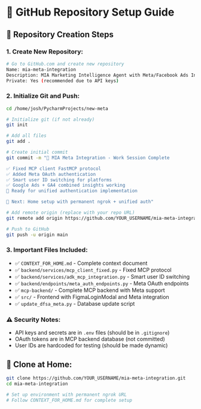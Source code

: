 # 🚀 GitHub Repository Setup Guide

## 📁 **Repository Creation Steps**

### **1. Create New Repository:**
```bash
# Go to GitHub.com and create new repository
Name: mia-meta-integration
Description: MIA Marketing Intelligence Agent with Meta/Facebook Ads Integration
Private: Yes (recommended due to API keys)
```

### **2. Initialize Git and Push:**
```bash
cd /home/josh/PycharmProjects/new-meta

# Initialize git (if not already)
git init

# Add all files
git add .

# Create initial commit
git commit -m "🚀 MIA Meta Integration - Work Session Complete

✅ Fixed MCP client FastMCP protocol
✅ Added Meta OAuth authentication
✅ Smart user ID switching for platforms
✅ Google Ads + GA4 combined insights working
🔧 Ready for unified authentication implementation

🎯 Next: Home setup with permanent ngrok + unified auth"

# Add remote origin (replace with your repo URL)
git remote add origin https://github.com/YOUR_USERNAME/mia-meta-integration.git

# Push to GitHub
git push -u origin main
```

### **3. Important Files Included:**
- ✅ `CONTEXT_FOR_HOME.md` - Complete context document
- ✅ `backend/services/mcp_client_fixed.py` - Fixed MCP protocol
- ✅ `backend/services/adk_mcp_integration.py` - Smart user ID switching
- ✅ `backend/endpoints/meta_auth_endpoints.py` - Meta OAuth endpoints
- ✅ `mcp-backend/` - Complete MCP backend with Meta support
- ✅ `src/` - Frontend with FigmaLoginModal and Meta integration
- ✅ `update_dfsa_meta.py` - Database update script

### **⚠️ Security Notes:**
- API keys and secrets are in `.env` files (should be in `.gitignore`)
- OAuth tokens are in MCP backend database (not committed)
- User IDs are hardcoded for testing (should be made dynamic)

## 🔧 **Clone at Home:**
```bash
git clone https://github.com/YOUR_USERNAME/mia-meta-integration.git
cd mia-meta-integration

# Set up environment with permanent ngrok URL
# Follow CONTEXT_FOR_HOME.md for complete setup
```
